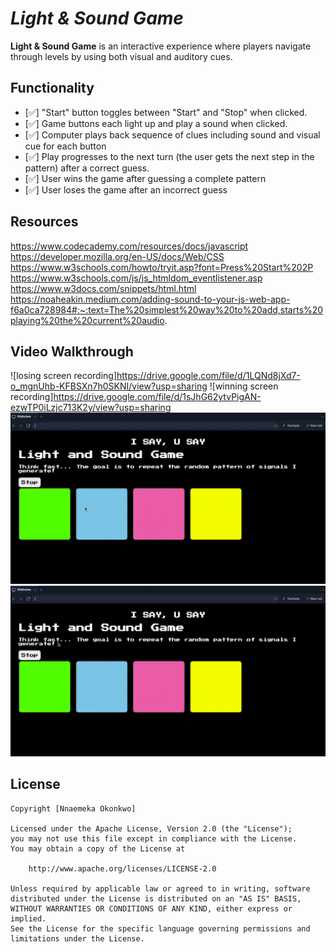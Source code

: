 # *Light & Sound Game*

**Light & Sound Game** is an interactive experience where players navigate through levels by using both visual and auditory cues.


## Functionality
* [✅] "Start" button toggles between "Start" and "Stop" when clicked. 
* [✅] Game buttons each light up and play a sound when clicked. 
* [✅] Computer plays back sequence of clues including sound and visual cue for each button
* [✅] Play progresses to the next turn (the user gets the next step in the pattern) after a correct guess. 
* [✅] User wins the game after guessing a complete pattern
* [✅] User loses the game after an incorrect guess

## Resources

https://www.codecademy.com/resources/docs/javascript
https://developer.mozilla.org/en-US/docs/Web/CSS
https://www.w3schools.com/howto/tryit.asp?font=Press%20Start%202P
https://www.w3schools.com/js/js_htmldom_eventlistener.asp
https://www.w3docs.com/snippets/html.html
https://noaheakin.medium.com/adding-sound-to-your-js-web-app-f6a0ca728984#:~:text=The%20simplest%20way%20to%20add,starts%20playing%20the%20current%20audio.


## Video Walkthrough 
![losing screen recording]https://drive.google.com/file/d/1LQNd8jXd7-o_mgnUhb-KFBSXn7h0SKNI/view?usp=sharing
![winning screen recording]https://drive.google.com/file/d/1sJhG62ytvPigAN-ezwTP0iLzjc713K2y/view?usp=sharing
![winning](winning.gif)
![losingscreen](losingscreen.gif)


## License

    Copyright [Nnaemeka Okonkwo]

    Licensed under the Apache License, Version 2.0 (the "License");
    you may not use this file except in compliance with the License.
    You may obtain a copy of the License at

        http://www.apache.org/licenses/LICENSE-2.0

    Unless required by applicable law or agreed to in writing, software
    distributed under the License is distributed on an "AS IS" BASIS,
    WITHOUT WARRANTIES OR CONDITIONS OF ANY KIND, either express or implied.
    See the License for the specific language governing permissions and
    limitations under the License.
